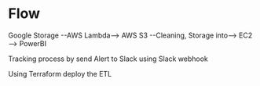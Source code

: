 # Flow
Google Storage --AWS Lambda--> AWS S3 --Cleaning, Storage into--> EC2 --> PowerBI

Tracking process by send Alert to Slack using Slack webhook

Using Terraform deploy the ETL
